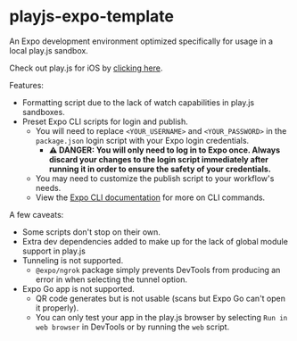 # playjs-expo-template

An Expo development environment optimized specifically for usage in a local play.js sandbox.

Check out play.js for iOS by [clicking here](https://apps.apple.com/us/app/play-js-javascript-ide/id1423330822).

Features:

- Formatting script due to the lack of watch capabilities in play.js sandboxes.
- Preset Expo CLI scripts for login and publish.
  - You will need to replace `<YOUR_USERNAME>` and `<YOUR_PASSWORD>` in the `package.json` login script with your Expo login credentials. 
    - __:warning: DANGER: You will only need to log in to Expo once. Always discard your changes to the login script immediately after running it in order to ensure the safety of your credentials.__
  - You may need to customize the publish script to your workflow's needs.
  - View the [Expo CLI documentation](https://docs.expo.dev/workflow/expo-cli/) for more on CLI commands.

A few caveats:

- Some scripts don't stop on their own.
- Extra dev dependencies added to make up for the lack of global module support in play.js
- Tunneling is not supported.
  - `@expo/ngrok` package simply prevents DevTools from producing an error in when selecting the tunnel option.
- Expo Go app is not supported.
  - QR code generates but is not usable (scans but Expo Go can't open it properly).
  - You can only test your app in the play.js browser by selecting `Run in web browser` in DevTools or by running the `web` script.